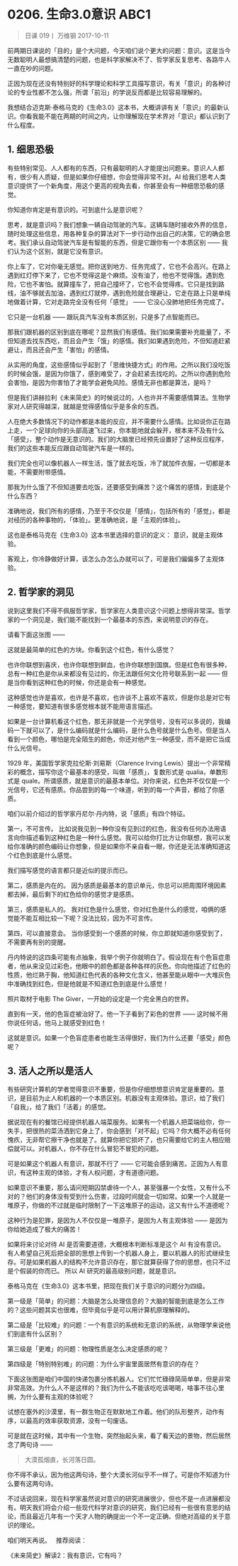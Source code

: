 # 0206. 生命3.0意识 ABC1
> 日课 019丨
万维钢
2017-10-11

前两期日课说的「目的」是个大问题，今天咱们说个更大的问题：意识。这是当今无数聪明人最想搞清楚的问题，也是科学家解决不了、哲学家反复思考、各路牛人一直在吵的问题。

正因为现在还没有特别好的科学理论和科学工具描写意识，有关「意识」的各种讨论的专业性都不怎么强，所谓「前沿」的学说反而都是比较容易理解的。

我想结合迈克斯·泰格马克的《生命3.0》这本书，大概讲讲有关「意识」的最新认识。你看我能不能在两期的时间之内，让你理解现在学术界对「意识」都认识到了什么程度。 

## 1. 细思恐极

有些特别常见、人人都有的东西，只有最聪明的人才能提出问题来。意识人人都有，很少有人质疑，但是如果你仔细想，你会觉得非常不对。AI 给我们思考人类意识提供了一个新角度，用这个更高的视角去看，你甚至会有一种细思恐极的感觉。

你知道你肯定是有意识的。可到底什么是意识呢？

思考，就是意识吗？我们想象一辆自动驾驶的汽车。这辆车随时接收外界的信息，随时处理这些信息，用各种复杂的算法对下一步行动作出自己的决策，它的确会思考。我们承认自动驾驶汽车是有智能的东西，但是它跟你有一个本质区别 —— 我们认为这个区别，就是它没有意识。

你上车了，它对你毫无感觉。把你送到地方、任务完成了，它也不会高兴。在路上遇到红灯停下来了，它也不觉得这是个麻烦。没有油了，他也不觉得饿。遇到危险，它也不害怕。就算撞车了，把自己撞坏了，它也不会觉得疼。它只是找到路线，油不够就去加油，遇到红灯就停，遇到危险就合理避让，它走在路上只是单纯地做着计算，它对走路完全没有任何「感觉」 —— 它没心没肺地把任务完成了。

它只是一台机器 —— 跟玩具汽车没有本质区别，只是多了点智能而已。

那我们跟机器的区别到底在哪呢？显然我们有感情。我们如果需要补充能量了，不但知道去找东西吃，而且会产生「饿」的感情。我们如果遇到危险，不但知道赶紧避让，而且还会产生「害怕」的感情。

从实用的角度，这些感情似乎起到了「思维快捷方式」的作用。之所以我们没吃饭的时候会饿，是因为你饿了，感到难受了，才会赶紧去找吃的。之所以你遇到危险会害怕，是因为你害怕了才能学会避免风险。感情无非也都是算法，是吗？

但是我们讲赫拉利《未来简史》的时候说过的，人也许并不需要感情算法。生物学家对人研究得越深，就越是觉得感情似乎是多余的东西。

人在绝大多数情况下的动作都是本能的反应，并不需要什么感情。比如说你正在路上走，一个足球向你的头部高速飞过来，你本能地就会躲开，根本来不及有什么「感受」，整个动作是无意识的。我们的大脑里已经预先设置好了这种反应程序，我们的这些本能反应跟自动驾驶汽车是一样的。

我们完全也可以像机器人一样生活，饿了就去吃饭，冷了就加件衣服，一切都是本能，不需要附带感情。

那我为什么饿了不但知道要去吃饭，还要感受到痛苦？这个痛苦的感情，到底是个什么东西？

准确地说，我们所有的感情，乃至于不仅仅是「感情」，包括所有的「感觉」，都是对经历的各种事物的，「体验」。更准确地说，是「主观的体验」。

这也是泰格马克在《生命3.0》这本书里选择的意识的定义： 意识，就是主观体验。

客观上，你冷静做好计算，该怎么办怎么办就可以了，可是我们偏偏多了主观体验。 

## 2. 哲学家的洞见

说到这里我们不得不佩服哲学家，哲学家在人类意识这个问题上想得非常深。哲学家的一个洞见是，我们能不能找到一个最基本的东西，来说明意识的存在。

请看下面这张图 ——  

这就是最简单的红色的方块。你看到这个红色，有什么感觉？

也许你联想到喜庆，也许你联想到鲜血，也许你联想到国旗。但是红色有很多种，总有一种红色是你从来都没有见过的，你无法跟任何文化符号联系到一起 —— 但是当你看到这种红色的时候，你还是会有一种感觉。

这种感觉也许是喜欢，也许是不喜欢，也许谈不上喜欢不喜欢，但是你总是对它有一种感觉，要知道有很多感觉根本就不能用语言描述。

如果是一台计算机看这个红色，那无非就是一个光学信号，没有可以多说的，我编码一下就可以了，是什么编码就是什么编码，是什么色号就是什么色号。但是当人看到一个颜色，哪怕是完全陌生的颜色，你还对他产生一种感受，而不是把它当成什么光信号。

1929 年，美国哲学家克拉伦斯·刘易斯（Clarence Irving Lewis）提出一个非常精彩的概念，描写你这个最基本的感受，叫做「感质」，复数形式是 qualia，单数形式是 quale。所谓感质，就是意识的最基本单位。对你来说，红色并不仅仅是一个光信号，它还有感质。你品尝到的每一个味道，听到的每一个声音，都给了你感质。

咱们以前介绍过的哲学家丹尼尔·丹内特，说「感质」有四个特征。

第一，不可言传。 比如说我见到一种你没有见到过的红色，我没有任何办法用语言向你描述看到这种红色是一种什么感觉。我可以给你打比方让你联想，我可以发给你准确的颜色编码让你想象，但是如果你不亲自看一眼，你还是无法准确知道这个红色到底是什么感觉。

我们描写感觉的语言都只是近似的提示而已。

第二，感质是内在的。 因为感质是最基本的意识单元，你总可以把周围环境因素都去掉，最后剩下的红色给你的感觉才是感质。

第三，感质是私人的。 我对红色是什么感觉，你对红色是什么的感觉，咱俩的感觉能不能互相比较一下呢？没法比较，因为不可言传。

第四，可以直接意会。 当你感受到一个感质的时候，你立即就知道你感受到了，不需要再有别的提醒。

丹内特说的这四条可能有点抽象，我举个例子你就明白了。假设现在有个色盲症患者，他从来没见过彩色，他眼中的颜色都是各种各样的灰色。你向他描述了红色的性质，他烂熟于胸，他知道红色代表的各种文化含义，他甚至能从眼中一大堆灰色中准确找到红色，但是他就是不知道红色到底是什么感觉！ 

照片取材于电影 The Giver，一开始的设定是一个完全黑白的世界。

直到有一天，他的色盲症被治好了。他一下子看到了彩色的世界 —— 这时候不用你说任何话，他马上就感受到红色！

这就是意识。如果一个色盲症患者也能生活得很好，我们为什么还要「感受」颜色呢？

## 3. 活人之所以是活人

有些研究计算机的学者觉得意识不重要，但是你仔细想想意识肯定是重要的。意识，是目前为止人和机器的一个本质区别。机器没有主观体验。意识，给了我们「自我」，给了我们「活着」的感觉。

据说现在有的餐馆已经提供机器人端菜服务。如果有一个机器人把菜端给你，你一失手，把很热的菜汤洒到它身上了，你会感到「对不起」它吗？你大概不必有任何愧疚，无非帮它擦干净也就是了。就算你把它损坏了，也只需要给它的主人相应赔偿就可以。对机器人，你不存在什么冒犯不冒犯的问题。

可是如果这个机器人有意识，那就不行了 —— 它可能会感到痛苦。正因为人有意识，有这种主观的体验，才有人权问题，才有道德问题。

如果意识不重要，那么请问短期囚禁虐待一个人，甚至强暴一个女性，又有什么不对的？他们的身体没有受到什么伤害，过段时间就会一切如常。如果一个人就是一堆原子，你做的不过就是临时限制了一下这堆原子的运动，这又有什么不道德呢？

这种行为是犯罪，是因为人不仅仅是一堆原子，是因为人有主观体验 —— 是因为你给她造成了极大的痛苦！

如果将来讨论对待 AI 是否需要道德，大概根本判断标准是这个 AI 有没有意识。有人希望自己死后把全部的思想上传到一个机器人身上，要以机器人的形式继续生存。可是如果机器人的结构不允许意识存在，那它就算获得了你的思想，也只不过是个假装的你而已。 所以 AI 研究的最高级别问题，就是意识。

泰格马克在《生命3.0》这本书里，把现在我们关于意识的问题分为四级。

第一级是「简单」的问题：大脑是怎么处理信息的？大脑的智能到底是怎么工作的？这些问题其实也很难，但毕竟似乎是可以用计算机原理解释的。

第二级是「比较难」的问题：一个有意识的系统和无意识的系统，从物理学来说他们到底有什么区别？

第三级是「更难」的问题：物理性质是怎么决定感质的呢？

第四级是「特别特别难」的问题：为什么宇宙里面居然有意识的存在？

下面这张图是咱们中国的快递包裹分拣机器人。它们忙忙碌碌简简单单，但是非常非常高效。为什么人不是这样的？我们为什么不能该吃吃该喝喝，啥事不往心里搁，为什么要有主观的体验呢？ 

试想在塞外的沙漠里，有一群生物正在默默地工作着。他们的队形整齐，动作有序，以最高的效率获取资源，没有一句废话。

可是就在这时候，其中有一个生物，突然抬起头来，看了看天边的景物，然后居然念了两句诗 —— 

> 大漠孤烟直，长河落日圆。

你不得不承认，因为他这两句诗，整个大漠长河似乎不一样了。可是你不知道为什么要有这两句诗。

不过话说回来，现在科学家虽然说对意识的研究进展很少，但也不是一点进展都没有。明天我们将会介绍一些现代科学对意识的研究，我们已经有一些很有意思的结论，而且最近几年有一个天才人物的确提出一个不一定正确、但绝对高级的关于意识的理论。

咱们明天再说。
 
推荐阅读：

《未来简史》解读2：我有意识，它有吗？
